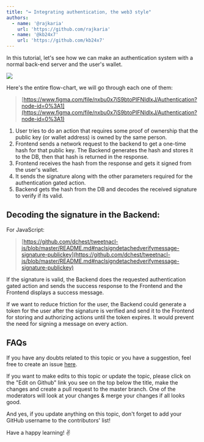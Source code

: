 ```yaml
---
title: "↔ Integrating authentication, the web3 style"
authors:
  - name: '@rajkaria'
    url: 'https://github.com/rajkaria'
  - name: '@kb24x7'
    url: 'https://github.com/kb24x7'
---
```


In this tutorial, let's see how we can make an authentication system with a normal back-end server and the user's wallet.

![](../.gitbook/assets/code-2.png)

Here's the entire flow-chart, we will go through each one of them:

> [https://www.figma.com/file/nxbu0x7iS9btoPIFNIdlxJ/Authentication?node-id=0%3A1](https://www.figma.com/file/nxbu0x7iS9btoPIFNIdlxJ/Authentication?node-id=0%3A1)

1. User tries to do an action that requires some proof of ownership that the public key (or wallet address) is owned by the same person.
2. Frontend sends a network request to the backend to get a one-time hash for that public key. The Backend generates the hash and stores it to the DB, then that hash is returned in the response.
3. Frontend receives the hash from the response and gets it signed from the user's wallet.
4. It sends the signature along with the other parameters required for the authentication gated action.
5. Backend gets the hash from the DB and decodes the received signature to verify if its valid.

## Decoding the signature in the Backend:

For JavaScript:

> [https://github.com/dchest/tweetnacl-js/blob/master/README.md#naclsigndetachedverifymessage-signature-publickey](https://github.com/dchest/tweetnacl-js/blob/master/README.md#naclsigndetachedverifymessage-signature-publickey)

If the signature is valid, the Backend does the requested authentication gated action and sends the success response to the Frontend and the Frontend displays a success message.

If we want to reduce friction for the user, the Backend could generate a token for the user after the signature is verified and send it to the Frontend for storing and authorizing actions until the token expires. It would prevent the need for signing a message on every action.

## FAQs

If you have any doubts related to this topic or you have a suggestion, feel free to create an issue [here](https://github.com/SuperteamDAO/ground-zero/issues).

If you want to make edits to this topic or update the topic, please click on the "Edit on Github" link you see on the top below the title, make the changes and create a pull request to the master branch. One of the moderators will look at your changes & merge your changes if all looks good.

And yes, if you update anything on this topic, don't forget to add your GitHub username to the contributors' list!

Have a happy learning! ✌️
